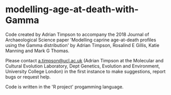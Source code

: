 # modelling-age-at-death-with-Gamma

Code created by Adrian Timpson to accompany the 2018 Journal of Archaeological Science paper 'Modelling caprine age-at-death profiles using the Gamma distribution' by Adrian Timpson, Rosalind E Gillis, Katie Manning and Mark G Thomas.

Please contact a.timpson@ucl.ac.uk (Adrian Timpson at the Molecular and Cultural Evolution Laboratory, Dept Genetics, Evolution and Environment, University College London) in the first instance to make suggestions, report bugs or request help.

Code is written in the 'R project' progamming language. 
